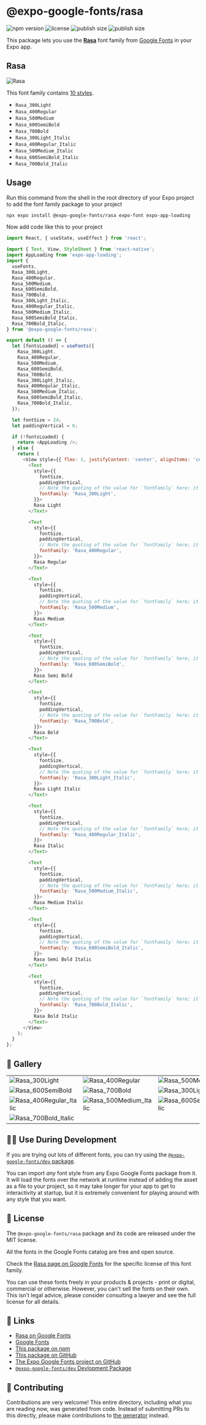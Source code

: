 # @expo-google-fonts/rasa

![npm version](https://flat.badgen.net/npm/v/@expo-google-fonts/rasa)
![license](https://flat.badgen.net/github/license/expo/google-fonts)
![publish size](https://flat.badgen.net/packagephobia/install/@expo-google-fonts/rasa)
![publish size](https://flat.badgen.net/packagephobia/publish/@expo-google-fonts/rasa)

This package lets you use the [**Rasa**](https://fonts.google.com/specimen/Rasa) font family from [Google Fonts](https://fonts.google.com/) in your Expo app.

## Rasa

![Rasa](./font-family.png)

This font family contains [10 styles](#-gallery).

- `Rasa_300Light`
- `Rasa_400Regular`
- `Rasa_500Medium`
- `Rasa_600SemiBold`
- `Rasa_700Bold`
- `Rasa_300Light_Italic`
- `Rasa_400Regular_Italic`
- `Rasa_500Medium_Italic`
- `Rasa_600SemiBold_Italic`
- `Rasa_700Bold_Italic`

## Usage

Run this command from the shell in the root directory of your Expo project to add the font family package to your project
```sh
npx expo install @expo-google-fonts/rasa expo-font expo-app-loading
```

Now add code like this to your project
```js
import React, { useState, useEffect } from 'react';

import { Text, View, StyleSheet } from 'react-native';
import AppLoading from 'expo-app-loading';
import {
  useFonts,
  Rasa_300Light,
  Rasa_400Regular,
  Rasa_500Medium,
  Rasa_600SemiBold,
  Rasa_700Bold,
  Rasa_300Light_Italic,
  Rasa_400Regular_Italic,
  Rasa_500Medium_Italic,
  Rasa_600SemiBold_Italic,
  Rasa_700Bold_Italic,
} from '@expo-google-fonts/rasa';

export default () => {
  let [fontsLoaded] = useFonts({
    Rasa_300Light,
    Rasa_400Regular,
    Rasa_500Medium,
    Rasa_600SemiBold,
    Rasa_700Bold,
    Rasa_300Light_Italic,
    Rasa_400Regular_Italic,
    Rasa_500Medium_Italic,
    Rasa_600SemiBold_Italic,
    Rasa_700Bold_Italic,
  });

  let fontSize = 24;
  let paddingVertical = 6;

  if (!fontsLoaded) {
    return <AppLoading />;
  } else {
    return (
      <View style={{ flex: 1, justifyContent: 'center', alignItems: 'center' }}>
        <Text
          style={{
            fontSize,
            paddingVertical,
            // Note the quoting of the value for `fontFamily` here; it expects a string!
            fontFamily: 'Rasa_300Light',
          }}>
          Rasa Light
        </Text>

        <Text
          style={{
            fontSize,
            paddingVertical,
            // Note the quoting of the value for `fontFamily` here; it expects a string!
            fontFamily: 'Rasa_400Regular',
          }}>
          Rasa Regular
        </Text>

        <Text
          style={{
            fontSize,
            paddingVertical,
            // Note the quoting of the value for `fontFamily` here; it expects a string!
            fontFamily: 'Rasa_500Medium',
          }}>
          Rasa Medium
        </Text>

        <Text
          style={{
            fontSize,
            paddingVertical,
            // Note the quoting of the value for `fontFamily` here; it expects a string!
            fontFamily: 'Rasa_600SemiBold',
          }}>
          Rasa Semi Bold
        </Text>

        <Text
          style={{
            fontSize,
            paddingVertical,
            // Note the quoting of the value for `fontFamily` here; it expects a string!
            fontFamily: 'Rasa_700Bold',
          }}>
          Rasa Bold
        </Text>

        <Text
          style={{
            fontSize,
            paddingVertical,
            // Note the quoting of the value for `fontFamily` here; it expects a string!
            fontFamily: 'Rasa_300Light_Italic',
          }}>
          Rasa Light Italic
        </Text>

        <Text
          style={{
            fontSize,
            paddingVertical,
            // Note the quoting of the value for `fontFamily` here; it expects a string!
            fontFamily: 'Rasa_400Regular_Italic',
          }}>
          Rasa Italic
        </Text>

        <Text
          style={{
            fontSize,
            paddingVertical,
            // Note the quoting of the value for `fontFamily` here; it expects a string!
            fontFamily: 'Rasa_500Medium_Italic',
          }}>
          Rasa Medium Italic
        </Text>

        <Text
          style={{
            fontSize,
            paddingVertical,
            // Note the quoting of the value for `fontFamily` here; it expects a string!
            fontFamily: 'Rasa_600SemiBold_Italic',
          }}>
          Rasa Semi Bold Italic
        </Text>

        <Text
          style={{
            fontSize,
            paddingVertical,
            // Note the quoting of the value for `fontFamily` here; it expects a string!
            fontFamily: 'Rasa_700Bold_Italic',
          }}>
          Rasa Bold Italic
        </Text>
      </View>
    );
  }
};

```

## 🔡 Gallery


||||
|-|-|-|
|![Rasa_300Light](./Rasa_300Light.ttf.png)|![Rasa_400Regular](./Rasa_400Regular.ttf.png)|![Rasa_500Medium](./Rasa_500Medium.ttf.png)||
|![Rasa_600SemiBold](./Rasa_600SemiBold.ttf.png)|![Rasa_700Bold](./Rasa_700Bold.ttf.png)|![Rasa_300Light_Italic](./Rasa_300Light_Italic.ttf.png)||
|![Rasa_400Regular_Italic](./Rasa_400Regular_Italic.ttf.png)|![Rasa_500Medium_Italic](./Rasa_500Medium_Italic.ttf.png)|![Rasa_600SemiBold_Italic](./Rasa_600SemiBold_Italic.ttf.png)||
|![Rasa_700Bold_Italic](./Rasa_700Bold_Italic.ttf.png)||||


## 👩‍💻 Use During Development

If you are trying out lots of different fonts, you can try using the [`@expo-google-fonts/dev` package](https://github.com/expo/google-fonts/tree/master/font-packages/dev#readme).

You can import *any* font style from any Expo Google Fonts package from it. It will load the fonts
over the network at runtime instead of adding the asset as a file to your project, so it may take longer
for your app to get to interactivity at startup, but it is extremely convenient
for playing around with any style that you want.

## 📖 License

The `@expo-google-fonts/rasa` package and its code are released under the MIT license.

All the fonts in the Google Fonts catalog are free and open source.

Check the [Rasa page on Google Fonts](https://fonts.google.com/specimen/Rasa) for the specific license of this font family.

You can use these fonts freely in your products & projects - print or digital, commercial or otherwise. However, you can't sell the fonts on their own. This isn't legal advice, please consider consulting a lawyer and see the full license for all details.

## 🔗 Links

- [Rasa on Google Fonts](https://fonts.google.com/specimen/Rasa)
- [Google Fonts](https://fonts.google.com/)
- [This package on npm](https://www.npmjs.com/package/@expo-google-fonts/rasa)
- [This package on GitHub](https://github.com/expo/google-fonts/tree/master/font-packages/rasa)
- [The Expo Google Fonts project on GitHub](https://github.com/expo/google-fonts)
- [`@expo-google-fonts/dev` Devlopment Package](https://github.com/expo/google-fonts/tree/master/font-packages/dev)

## 🤝 Contributing

Contributions are very welcome! This entire directory, including what you are reading now, was generated from code. Instead of submitting PRs to this directly, please make contributions to [the generator](https://github.com/expo/google-fonts/tree/master/packages/generator) instead.
